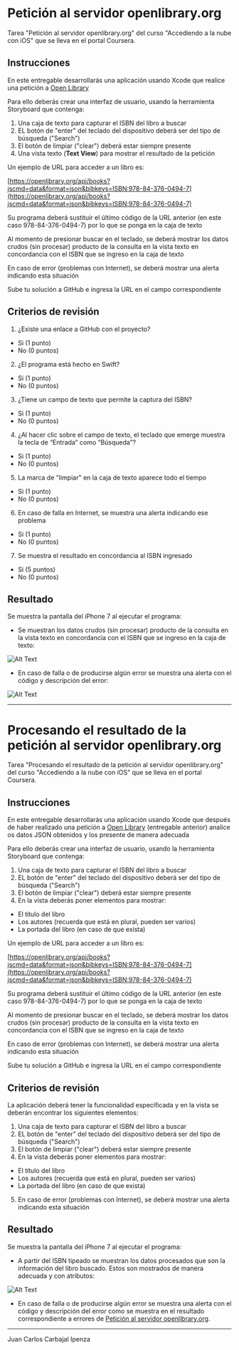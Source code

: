 # Petición al servidor openlibrary.org
Tarea "Petición al servidor openlibrary.org" del curso "Accediendo a la nube con iOS" que se lleva en el portal Coursera.
## Instrucciones
En este entregable desarrollarás una aplicación usando Xcode que realice una petición a [Open Library](https://openlibrary.org/)

Para ello deberás crear una interfaz de usuario, usando la herramienta Storyboard que contenga:

1. Una caja de texto para capturar el ISBN del libro a buscar
2. EL botón de "enter" del teclado del dispositivo deberá ser del tipo de búsqueda ("Search")
3. El botón de limpiar ("clear") deberá estar siempre presente
4. Una vista texto (**Text View**) para mostrar el resultado de la petición

Un ejemplo de URL para acceder a un libro es:

[https://openlibrary.org/api/books?jscmd=data&format=json&bibkeys=ISBN:978-84-376-0494-7](https://openlibrary.org/api/books?jscmd=data&format=json&bibkeys=ISBN:978-84-376-0494-7)

Su programa deberá sustituir el último código de la URL anterior (en este caso 978-84-376-0494-7) por lo que se ponga en la caja de texto

Al momento de presionar buscar en el teclado, se deberá mostrar los datos crudos (sin procesar) producto de la consulta en la vista texto en concordancia con el ISBN que se ingreso en la caja de texto

En caso de error (problemas con Internet), se deberá mostrar una alerta indicando esta situación

Sube tu solución a GitHub e ingresa la URL en el campo correspondiente

## Criterios de revisión
1. ¿Existe una enlace a GitHub con el proyecto?
  - Si (1 punto)
  - No (0 puntos)
2. ¿El programa está hecho en Swift?
  - Si (1 punto)
  - No (0 puntos)
3. ¿Tiene un campo de texto que permite la captura del ISBN?
  - Si (1 punto)
  - No (0 puntos)
4. ¿Al hacer clic sobre el campo de texto, el teclado que emerge muestra la tecla de “Entrada” como “Búsqueda”?
  - Si (1 punto)
  - No (0 puntos)
5. La marca de "limpiar" en la caja de texto aparece todo el tiempo
  - Si (1 punto)
  - No (0 puntos)
6. En caso de falla en Internet, se muestra una alerta indicando ese problema
  - Si (1 punto)
  - No (0 puntos)
7. Se muestra el resultado en concordancia al ISBN ingresado
  - Si (5 puntos)
  - No (0 puntos)

## Resultado
Se muestra la pantalla del iPhone 7 al ejecutar el programa:
* Se muestran los datos crudos (sin procesar) producto de la consulta en la vista texto en concordancia con el ISBN que se ingreso en la caja de texto:

![Alt Text](https://github.com/m0rb1u5/Accediendo-a-la-nube-con-iOS_Semana-1_Petici-n-al-servidor-openlibrary.org/raw/master/out4_1.gif)

* <a name="resultado_error"></a> En caso de falla o de producirse algún error se muestra una alerta con el código y descripción del error:

![Alt Text](https://github.com/m0rb1u5/Accediendo-a-la-nube-con-iOS_Semana-1_Petici-n-al-servidor-openlibrary.org/raw/master/out4_2.gif)

***

# Procesando el resultado de la petición al servidor openlibrary.org
Tarea "Procesando el resultado de la petición al servidor openlibrary.org" del curso "Accediendo a la nube con iOS" que se lleva en el portal Coursera.
## Instrucciones
En este entregable desarrollarás una aplicación usando Xcode que después de haber realizado una petición a [Open Library](https://openlibrary.org/) (entregable anterior) analice os datos JSON obtenidos y los presente de manera adecuada

Para ello deberás crear una interfaz de usuario, usando la herramienta Storyboard que contenga:

1. Una caja de texto para capturar el ISBN del libro a buscar
2. EL botón de "enter" del teclado del dispositivo deberá ser del tipo de búsqueda ("Search")
3. El botón de limpiar ("clear") deberá estar siempre presente
4. En la vista deberás poner elementos para mostrar:
  - El título del libro
  - Los autores (recuerda que está en plural, pueden ser varios)
  - La portada del libro (en caso de que exista)

Un ejemplo de URL para acceder a un libro es:

[https://openlibrary.org/api/books?jscmd=data&format=json&bibkeys=ISBN:978-84-376-0494-7](https://openlibrary.org/api/books?jscmd=data&format=json&bibkeys=ISBN:978-84-376-0494-7)

Su programa deberá sustituir el último código de la URL anterior (en este caso 978-84-376-0494-7) por lo que se ponga en la caja de texto

Al momento de presionar buscar en el teclado, se deberá mostrar los datos crudos (sin procesar) producto de la consulta en la vista texto en concordancia con el ISBN que se ingreso en la caja de texto

En caso de error (problemas con Internet), se deberá mostrar una alerta indicando esta situación

Sube tu solución a GitHub e ingresa la URL en el campo correspondiente

## Criterios de revisión
La aplicación deberá tener la funcionalidad especificada y en la vista se deberán encontrar los siguientes elementos:

1. Una caja de texto para capturar el ISBN del libro a buscar
2. EL botón de "enter" del teclado del dispositivo deberá ser del tipo de búsqueda ("Search")
3. El botón de limpiar ("clear") deberá estar siempre presente
4. En la vista deberás poner elementos para mostrar:
  - El título del libro
  - Los autores (recuerda que está en plural, pueden ser varios)
  - La portada del libro (en caso de que exista)
5. En caso de error (problemas con Internet), se deberá mostrar una alerta indicando esta situación

## Resultado
Se muestra la pantalla del iPhone 7 al ejecutar el programa:
* A partir del ISBN tipeado se muestran los datos procesados que son la información del libro buscado. Estos son mostrados de manera adecuada y con atributos:

![Alt Text](https://github.com/m0rb1u5/Accediendo-a-la-nube-con-iOS_Semana-1_Petici-n-al-servidor-openlibrary.org/raw/master/out5.gif)

* En caso de falla o de producirse algún error se muestra una alerta con el código y descripción del error como se muestra en el resultado correspondiente a errores de [Petición al servidor openlibrary.org](#resultado_error).

***
Juan Carlos Carbajal Ipenza
